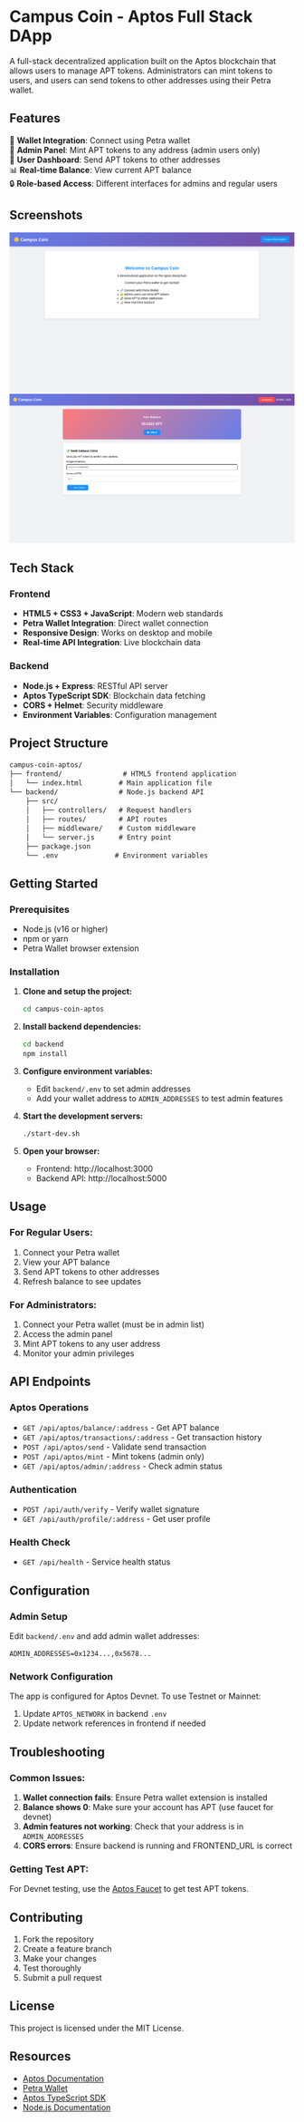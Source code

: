 # Campus Coin - Aptos Full Stack DApp

A full-stack decentralized application built on the Aptos blockchain that allows users to manage APT tokens. Administrators can mint tokens to users, and users can send tokens to other addresses using their Petra wallet.

## Features

🔐 **Wallet Integration**: Connect using Petra wallet  
👑 **Admin Panel**: Mint APT tokens to any address (admin users only)  
💸 **User Dashboard**: Send APT tokens to other addresses  
📊 **Real-time Balance**: View current APT balance  
🔒 **Role-based Access**: Different interfaces for admins and regular users  

## Screenshots
![Home Page](home_page.png)
![Home_Page_Connected](home_page_connected.png)
## Tech Stack

### Frontend
- **HTML5 + CSS3 + JavaScript**: Modern web standards
- **Petra Wallet Integration**: Direct wallet connection
- **Responsive Design**: Works on desktop and mobile
- **Real-time API Integration**: Live blockchain data

### Backend
- **Node.js + Express**: RESTful API server
- **Aptos TypeScript SDK**: Blockchain data fetching
- **CORS + Helmet**: Security middleware
- **Environment Variables**: Configuration management

## Project Structure

```
campus-coin-aptos/
├── frontend/               # HTML5 frontend application
│   └── index.html         # Main application file
└── backend/               # Node.js backend API
    ├── src/
    │   ├── controllers/   # Request handlers
    │   ├── routes/        # API routes
    │   ├── middleware/    # Custom middleware
    │   └── server.js      # Entry point
    ├── package.json
    └── .env              # Environment variables
```

## Getting Started

### Prerequisites
- Node.js (v16 or higher)
- npm or yarn
- Petra Wallet browser extension

### Installation

1. **Clone and setup the project:**
   ```bash
   cd campus-coin-aptos
   ```

2. **Install backend dependencies:**
   ```bash
   cd backend
   npm install
   ```

3. **Configure environment variables:**
   - Edit `backend/.env` to set admin addresses
   - Add your wallet address to `ADMIN_ADDRESSES` to test admin features

4. **Start the development servers:**
   ```bash
   ./start-dev.sh
   ```

5. **Open your browser:**
   - Frontend: http://localhost:3000
   - Backend API: http://localhost:5000

## Usage

### For Regular Users:
1. Connect your Petra wallet
2. View your APT balance
3. Send APT tokens to other addresses
4. Refresh balance to see updates

### For Administrators:
1. Connect your Petra wallet (must be in admin list)
2. Access the admin panel
3. Mint APT tokens to any user address
4. Monitor your admin privileges

## API Endpoints

### Aptos Operations
- `GET /api/aptos/balance/:address` - Get APT balance
- `GET /api/aptos/transactions/:address` - Get transaction history
- `POST /api/aptos/send` - Validate send transaction
- `POST /api/aptos/mint` - Mint tokens (admin only)
- `GET /api/aptos/admin/:address` - Check admin status

### Authentication
- `POST /api/auth/verify` - Verify wallet signature
- `GET /api/auth/profile/:address` - Get user profile

### Health Check
- `GET /api/health` - Service health status

## Configuration

### Admin Setup
Edit `backend/.env` and add admin wallet addresses:
```env
ADMIN_ADDRESSES=0x1234...,0x5678...
```

### Network Configuration
The app is configured for Aptos Devnet. To use Testnet or Mainnet:
1. Update `APTOS_NETWORK` in backend `.env`
2. Update network references in frontend if needed

## Troubleshooting

### Common Issues:
1. **Wallet connection fails**: Ensure Petra wallet extension is installed
2. **Balance shows 0**: Make sure your account has APT (use faucet for devnet)
3. **Admin features not working**: Check that your address is in `ADMIN_ADDRESSES`
4. **CORS errors**: Ensure backend is running and FRONTEND_URL is correct

### Getting Test APT:
For Devnet testing, use the [Aptos Faucet](https://aptoslabs.com/developers) to get test APT tokens.

## Contributing

1. Fork the repository
2. Create a feature branch
3. Make your changes
4. Test thoroughly
5. Submit a pull request

## License

This project is licensed under the MIT License.

## Resources

- [Aptos Documentation](https://aptos.dev/)
- [Petra Wallet](https://petra.app/)
- [Aptos TypeScript SDK](https://github.com/aptos-labs/aptos-ts-sdk)
- [Node.js Documentation](https://nodejs.org/)
